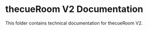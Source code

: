 thecueRoom V2 Documentation
===========================

This folder contains technical documentation for thecueRoom V2.
